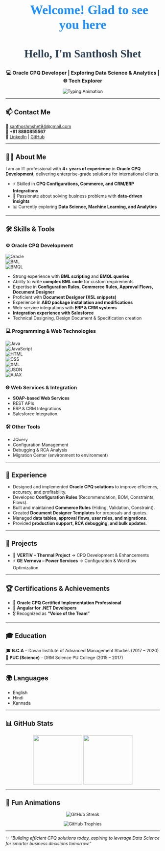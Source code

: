 <!-- Profile Header with Typing Animation -->
<h1 align="center" style="font-family: 'Cursive', 'Brush Script MT', fantasy; font-size: 42px; font-weight: bold; color: #1E90FF;">👋 Welcome! Glad to see you here</h1>
<h2 align="center" style="font-family: 'Papyrus', 'Lucida Handwriting', cursive; font-size: 36px; color: #2E4053;">Hello, I'm <strong>Santhosh Shet</strong></h2>
<h3 align="center">💻 Oracle CPQ Developer | Exploring Data Science & Analytics | 🌐 Tech Explorer</h3>

<p align="center">
  <img src="https://readme-typing-svg.herokuapp.com?font=Fira+Code&pause=1000&color=1E90FF&center=true&vCenter=true&width=600&lines=Oracle+CPQ+Developer;Aspiring+Data+Scientist;System+Engineer;Tech+Explorer+%7C+Problem+Solver;Always+Learning+New+Technologies" alt="Typing Animation" />
</p>

---

## 📫 Contact Me  
📧 [santhoshmshet94@gmail.com](mailto:santhoshmshet94@gmail.com)  
📱 **+91 8880855567**  
🔗 [LinkedIn](https://www.linkedin.com/in/santhoshshet) | [GitHub](https://github.com/yourusername)  

---

## 🧑‍💼 About Me  
I am an IT professional with **4+ years of experience** in **Oracle CPQ Development**, delivering enterprise-grade solutions for international clients.  

- ⚡ Skilled in **CPQ Configurations, Commerce, and CRM/ERP Integrations**  
- 🚀 Passionate about solving business problems with **data-driven insights**  
- 📊 Currently exploring **Data Science, Machine Learning, and Analytics**  

---

## 🛠️ Skills & Tools  

### ⚙️ Oracle CPQ Development  
![Oracle](https://img.shields.io/badge/Oracle_CPQ-EF0000?style=for-the-badge&logo=oracle&logoColor=white)  
![BML](https://img.shields.io/badge/BML_Scripting-blue?style=flat-square)  
![BMQL](https://img.shields.io/badge/BMQL-lightgrey?style=flat-square)  

- Strong experience with **BML scripting** and **BMQL queries**  
- Ability to write **complex BML code** for custom requirements  
- Expertise in **Configuration Rules, Commerce Rules, Approval Flows, Document Designer**  
- Proficient with **Document Designer (XSL snippets)**  
- Experience in **ABO package installation and modifications**  
- Web-service integrations with **ERP & CRM systems**  
- **Integration experience with Salesforce**  
- Technical Designing, Design Document & Specification creation  

### 💻 Programming & Web Technologies  
![Java](https://img.shields.io/badge/Java-007396?style=for-the-badge&logo=java&logoColor=white)  
![JavaScript](https://img.shields.io/badge/JavaScript-F7DF1E?style=for-the-badge&logo=javascript&logoColor=black)  
![HTML](https://img.shields.io/badge/HTML5-E34F26?style=for-the-badge&logo=html5&logoColor=white)  
![CSS](https://img.shields.io/badge/CSS3-1572B6?style=for-the-badge&logo=css3&logoColor=white)  
![XML](https://img.shields.io/badge/XML-orange?style=flat-square)  
![JSON](https://img.shields.io/badge/JSON-000000?style=flat-square&logo=json&logoColor=white)  
![AJAX](https://img.shields.io/badge/AJAX-blue?style=flat-square)  

### 🌐 Web Services & Integration  
- **SOAP-based Web Services**  
- REST APIs  
- ERP & CRM Integrations  
- Salesforce Integration  

### 🛠️ Other Tools  
- JQuery  
- Configuration Management  
- Debugging & RCA Analysis  
- Migration Center (environment to environment)  

---

## 💼 Experience   
- Designed and implemented **Oracle CPQ solutions** to improve efficiency, accuracy, and profitability.  
- Developed **Configuration Rules** (Recommendation, BOM, Constraints, Flows).  
- Built and maintained **Commerce Rules** (Hiding, Validation, Constraint).  
- Created **Document Designer Templates** for proposals and quotes.  
- Managed **data tables, approval flows, user roles, and migrations**.  
- Provided **production support, RCA debugging, and bulk updates**.  

---

## 📂 Projects  
- 🔧 **VERTIV – Thermal Project** → CPQ Development & Enhancements  
- ⚡ **GE Vernova – Power Services** → Configuration & Workflow Optimization  

---

## 🏆 Certifications & Achievements  
- 🥇 **Oracle CPQ Certified Implementation Professional**  
- 🥈 **Angular for .NET Developers**  
- 🎖️ Recognized as **“Voice of the Team”**  

---

## 🎓 Education  
🎓 **B.C.A** – Davan Institute of Advanced Management Studies (2017 – 2020)  
📘 **PUC (Science)** – DRM Science PU College (2015 – 2017)  

---

## 🌍 Languages  
- English  
- Hindi  
- Kannada  

---

## 📊 GitHub Stats  
<p align="center">
  <img src="https://github-readme-stats.vercel.app/api?username=yourusername&show_icons=true&theme=tokyonight" height="160px"/>
  <img src="https://github-readme-stats.vercel.app/api/top-langs/?username=yourusername&layout=compact&theme=tokyonight" height="160px"/>
</p>

---

## 🚀 Fun Animations  
<p align="center">
  <img src="https://github-readme-streak-stats.herokuapp.com/?user=yourusername&theme=tokyonight" alt="GitHub Streak" />
</p>

<p align="center">
  <img src="https://github-profile-trophy.vercel.app/?username=yourusername&theme=tokyonight&no-frame=true&row=1&column=6" alt="GitHub Trophies"/>
</p>

---

✨ *“Building efficient CPQ solutions today, aspiring to leverage Data Science for smarter business decisions tomorrow.”*  
